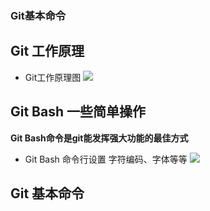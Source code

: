 ### Git基本命令

## Git 工作原理

- Git工作原理图
![](Git )


## Git Bash 一些简单操作

**Git Bash命令是git能发挥强大功能的最佳方式**
- Git Bash 命令行设置 字符编码、字体等等
![][GitBash]



## Git 基本命令



<!--文档注释  -->
[GitBash]:images/gitBash.png

